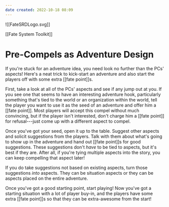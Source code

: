 ```yaml
---
date created: 2022-10-18 08:09
---
```


![[FateSRDLogo.svg]]

[[Fate System Toolkit]]

# Pre-Compels as Adventure Design

If you're stuck for an adventure idea, you need look no further than the
PCs' aspects! Here's a neat trick to kick-start an adventure and also
start the players off with some extra [[fate point]]s.

First, take a look at all of the PCs' aspects and see if any jump out at
you. If you see one that seems to have an interesting adventure hook,
particularly something that's tied to the world or an organization
within the world, tell the player you want to use it as the seed of an
adventure and offer him a [[fate point]]. Most players will accept this
compel without much convincing, but if the player isn't interested,
don't charge him a [[fate point]] for refusal---just come up with a
different aspect to compel.

Once you've got your seed, open it up to the table. Suggest other
aspects and solicit suggestions from the players. Talk with them about
what's going to show up in the adventure and hand out [[fate point]]s for
good suggestions. These suggestions don't _have_ to be tied to aspects,
but it's best if they are. After all, if you're tying multiple aspects
into the story, you can keep compelling that aspect later!

If you do take suggestions not based on existing aspects, turn those
suggestions _into_ aspects. They can be situation aspects or they can be
aspects placed on the entire adventure.

Once you've got a good starting point, start playing! Now you've got a
starting situation with a lot of player buy-in, and the players have
some extra [[fate point]]s so that they can be extra-awesome from the start!

